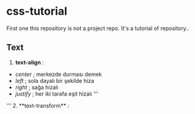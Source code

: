 # css-tutorial
First one this repository is not a project repo. It's a tutorial of repository.. 
## Text
1. **text-align** :
  - *center* ; merkezde durması demek
  - *left* ; sola dayalı bir şekilde hiza
  - *right* ; sağa hizalı
  - *justify* ; her iki tarafa eşit hizalı
'''
<html></html>
'''
2. **text-transform** : 
